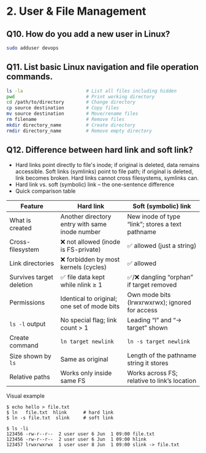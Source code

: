 # 2. User & File Management
## Q10. How do you add a new user in Linux?
```bash
sudo adduser devops
```
## Q11. List basic Linux navigation and file operation commands.
```bash
ls -la                       # List all files including hidden
pwd                          # Print working directory
cd /path/to/directory        # Change directory
cp source destination        # Copy files
mv source destination        # Move/rename files
rm filename                  # Remove files
mkdir directory_name         # Create directory
rmdir directory_name         # Remove empty directory
```
## Q12. Difference between hard link and soft link?
- Hard links point directly to file's inode; if original is deleted, data remains accessible. Soft links (symlinks) point to file path; if original is deleted, link becomes broken. Hard links cannot cross filesystems, symlinks can.
- Hard link vs. soft (symbolic) link – the one-sentence difference
- Quick comparison table

| Feature | Hard link | Soft (symbolic) link |
|---|---|---|
| What is created | Another directory entry with same inode number | New inode of type “link”; stores a text pathname |
| Cross-filesystem | ❌ not allowed (inode is FS-private) | ✅ allowed (just a string) |
| Link directories | ❌ forbidden by most kernels (cycles) | ✅ allowed |
| Survives target deletion | ✅ file data kept while nlink ≥ 1 | ✅/❌ dangling “orphan” if target removed |
| Permissions | Identical to original; one set of mode bits | Own mode bits (lrwxrwxrwx); ignored for access |
| `ls -l` output | No special flag; link count > 1 | Leading “l” and “-> target” shown |
| Create command | `ln target newlink` | `ln -s target newlink` |
| Size shown by `ls` | Same as original | Length of the pathname string it stores |
| Relative paths | Works only inside same FS | Works across FS; relative to link’s location |

Visual example

```
$ echo hello > file.txt
$ ln   file.txt  hlink      # hard link
$ ln -s file.txt  slink     # soft link

$ ls -li
123456 -rw-r--r--  2 user user 6 Jun  1 09:00 file.txt
123456 -rw-r--r--  2 user user 6 Jun  1 09:00 hlink
123457 lrwxrwxrwx  1 user user 8 Jun  1 09:00 slink -> file.txt
```
